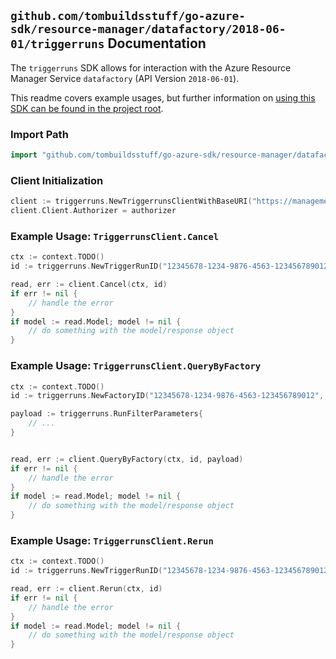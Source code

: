 
## `github.com/tombuildsstuff/go-azure-sdk/resource-manager/datafactory/2018-06-01/triggerruns` Documentation

The `triggerruns` SDK allows for interaction with the Azure Resource Manager Service `datafactory` (API Version `2018-06-01`).

This readme covers example usages, but further information on [using this SDK can be found in the project root](https://github.com/tombuildsstuff/go-azure-sdk/tree/main/docs).

### Import Path

```go
import "github.com/tombuildsstuff/go-azure-sdk/resource-manager/datafactory/2018-06-01/triggerruns"
```


### Client Initialization

```go
client := triggerruns.NewTriggerrunsClientWithBaseURI("https://management.azure.com")
client.Client.Authorizer = authorizer
```


### Example Usage: `TriggerrunsClient.Cancel`

```go
ctx := context.TODO()
id := triggerruns.NewTriggerRunID("12345678-1234-9876-4563-123456789012", "example-resource-group", "factoryValue", "triggerValue", "runIdValue")

read, err := client.Cancel(ctx, id)
if err != nil {
	// handle the error
}
if model := read.Model; model != nil {
	// do something with the model/response object
}
```


### Example Usage: `TriggerrunsClient.QueryByFactory`

```go
ctx := context.TODO()
id := triggerruns.NewFactoryID("12345678-1234-9876-4563-123456789012", "example-resource-group", "factoryValue")

payload := triggerruns.RunFilterParameters{
	// ...
}


read, err := client.QueryByFactory(ctx, id, payload)
if err != nil {
	// handle the error
}
if model := read.Model; model != nil {
	// do something with the model/response object
}
```


### Example Usage: `TriggerrunsClient.Rerun`

```go
ctx := context.TODO()
id := triggerruns.NewTriggerRunID("12345678-1234-9876-4563-123456789012", "example-resource-group", "factoryValue", "triggerValue", "runIdValue")

read, err := client.Rerun(ctx, id)
if err != nil {
	// handle the error
}
if model := read.Model; model != nil {
	// do something with the model/response object
}
```

